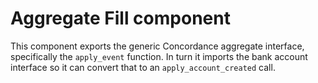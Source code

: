 # Aggregate Fill component
This component exports the generic Concordance aggregate interface, specifically the `apply_event` function. In turn it imports the bank account interface so it can convert that to an `apply_account_created` call.